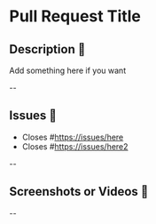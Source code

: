 # Pull Request Title

## Description 📑

Add something here if you want

--

## Issues 🔖

- Closes #<https://issues/here>
- Closes #<https://issues/here2>

--

## Screenshots or Videos 📸

--
